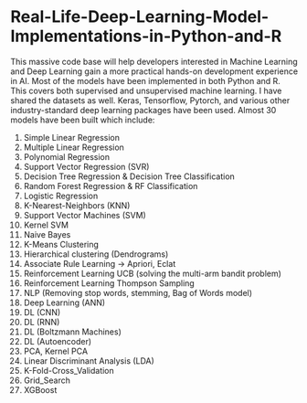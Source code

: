 # Real-Life-Deep-Learning-Model-Implementations-in-Python-and-R
This massive code base will help developers interested in Machine Learning and Deep Learning gain a more practical
hands-on development experience in AI.
Most of the models have been implemented in both Python and R.
This covers both supervised and unsupervised machine learning. I have shared the datasets as well.
Keras, Tensorflow, Pytorch, and various other industry-standard deep learning packages have been used.
Almost 30 models have been built which include:
1. Simple Linear Regression
2. Multiple Linear Regression
3. Polynomial Regression
4. Support Vector Regression (SVR)
5. Decision Tree Regression & Decision Tree Classification
6. Random Forest Regression & RF Classification
7. Logistic Regression
8. K-Nearest-Neighbors (KNN)
9. Support Vector Machines (SVM)
10. Kernel SVM
11. Naive Bayes
12. K-Means Clustering
13. Hierarchical clustering (Dendrograms)
14. Associate Rule Learning -> Apriori, Eclat
15. Reinforcement Learning UCB (solving the multi-arm bandit problem)
16. Reinforcement Learning Thompson Sampling
17. NLP (Removing stop words, stemming, Bag of Words model)
18. Deep Learning (ANN)
19. DL (CNN)
20. DL (RNN)
21. DL (Boltzmann Machines)
22. DL (Autoencoder) 
23. PCA, Kernel PCA
24. Linear Discriminant Analysis (LDA)
25. K-Fold-Cross_Validation
26. Grid_Search
27. XGBoost
